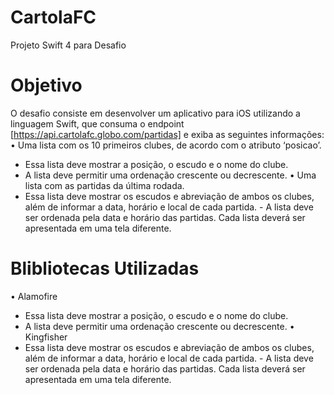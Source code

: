 # CartolaFC
Projeto Swift 4 para Desafio

# Objetivo
O desafio consiste em desenvolver um aplicativo para iOS utilizando a linguagem Swift, que consuma o endpoint [https://api.cartolafc.globo.com/partidas] e exiba as seguintes informações:
• Uma lista com os 10 primeiros clubes, de acordo com o atributo ‘posicao’.
- Essa lista deve mostrar a posição, o escudo e o nome do clube.
- A lista deve permitir uma ordenação crescente ou decrescente.
• Uma lista com as partidas da última rodada.
- Essa lista deve mostrar os escudos e abreviação de ambos os clubes, além de informar a data, horário e local de cada partida. - A lista deve ser ordenada pela data e horário das partidas.
Cada lista deverá ser apresentada em uma tela diferente.

# Blibliotecas Utilizadas
• Alamofire
- Essa lista deve mostrar a posição, o escudo e o nome do clube.
- A lista deve permitir uma ordenação crescente ou decrescente.
• Kingfisher
- Essa lista deve mostrar os escudos e abreviação de ambos os clubes, além de informar a data, horário e local de cada partida. - A lista deve ser ordenada pela data e horário das partidas.
Cada lista deverá ser apresentada em uma tela diferente.
